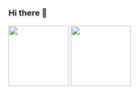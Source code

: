 ### Hi there 👋

<!--
**artem-chumak/artem-chumak** is a ✨ _special_ ✨ repository because its `README.md` (this file) appears on your GitHub profile.

Here are some ideas to get you started:

- 🔭 I’m currently working on ...
- 🌱 I’m currently learning ...
- 👯 I’m looking to collaborate on ...
- 🤔 I’m looking for help with ...
- 💬 Ask me about ...
- 📫 How to reach me: ...
- 😄 Pronouns: ...
- ⚡ Fun fact: ...
-->



<img height="120" src="https://github-readme-stats.vercel.app/api/top-langs/?username=artem-chumak&&layout=compact&theme=dracula" />
<img height="120" style="margin-right: 10px" src="https://github-readme-stats.vercel.app/api?username=artem-chumak&hide=contribs,issues&theme=dracula" />
